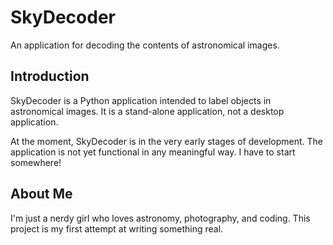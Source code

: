 # SkyDecoder

An application for decoding the contents of astronomical images.

## Introduction

SkyDecoder is a Python application intended to label objects in astronomical images. It is a
stand-alone application, not a desktop application.

At the moment, SkyDecoder is in the very early stages of development. The application is not yet
functional in any meaningful way. I have to start somewhere!

## About Me

I'm just a nerdy girl who loves astronomy, photography, and coding. This project is my first
attempt at writing something real.
